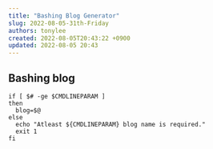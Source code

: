 ```yaml
---
title: "Bashing Blog Generator"
slug: 2022-08-05-31th-Friday
authors: tonylee
created: 2022-08-05T20:43:22 +0900
updated: 2022-08-05 20:43
---
```


## Bashing blog

```
if [ $# -ge $CMDLINEPARAM ]
then
  blog=$@
else
  echo "Atleast ${CMDLINEPARAM} blog name is required."
  exit 1
fi
```


